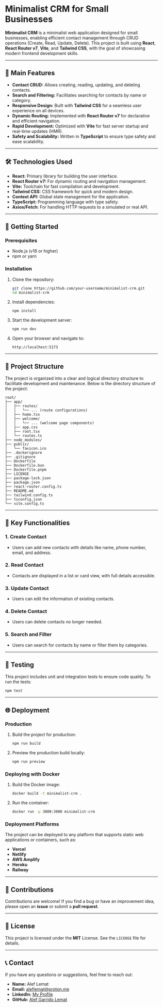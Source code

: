# Minimalist CRM for Small Businesses

**Minimalist CRM** is a minimalist web application designed for small businesses, enabling efficient contact management through CRUD operations (Create, Read, Update, Delete). This project is built using **React**, **React Router v7**, **Vite**, and **Tailwind CSS**, with the goal of showcasing modern frontend development skills.

---

## 🌟 **Main Features**

- **Contact CRUD:** Allows creating, reading, updating, and deleting contacts.
- **Search and Filtering:** Facilitates searching for contacts by name or category.
- **Responsive Design:** Built with **Tailwind CSS** for a seamless user experience on all devices.
- **Dynamic Routing:** Implemented with **React Router v7** for declarative and efficient navigation.
- **Rapid Development:** Optimized with **Vite** for fast server startup and real-time updates (HMR).
- **Safety and Scalability:** Written in **TypeScript** to ensure type safety and ease scalability.

---

## 🛠️ **Technologies Used**

- **React:** Primary library for building the user interface.
- **React Router v7:** For dynamic routing and navigation management.
- **Vite:** Toolchain for fast compilation and development.
- **Tailwind CSS:** CSS framework for quick and modern design.
- **Context API:** Global state management for the application.
- **TypeScript:** Programming language with type safety.
- **Axios/Fetch:** For handling HTTP requests to a simulated or real API.

---

## 🚀 **Getting Started**

### **Prerequisites**

- Node.js (v16 or higher)
- npm or yarn

### **Installation**

1. Clone the repository:
   ```bash
   git clone https://github.com/your-username/minimalist-crm.git
   cd minimalist-crm
   ```

2. Install dependencies:
   ```bash
   npm install
   ```

3. Start the development server:
   ```bash
   npm run dev
   ```

4. Open your browser and navigate to:
   ```
   http://localhost:5173
   ```

---

## 📂 **Project Structure**

The project is organized into a clear and logical directory structure to facilitate development and maintenance. Below is the directory structure of the project:

```
root/
├── app/
│   ├── routes/
│   │   └── ... (route configurations)
│   ├── home.tsx
│   ├── welcome/
│   │   └── ... (welcome page components)
│   ├── app.css
│   ├── root.tsx
│   └── routes.ts
├── node_modules/
├── public/
│   └── favicon.ico
├── .dockerignore
├── .gitignore
├── Dockerfile
├── Dockerfile.bun
├── Dockerfile.pnpm
├── LICENSE
├── package-lock.json
├── package.json
├── react-router.config.ts
├── README.md
├── tailwind.config.ts
├── tsconfig.json
└── vite.config.ts
```

---

## 📝 **Key Functionalities**

### **1. Create Contact**
- Users can add new contacts with details like name, phone number, email, and address.

### **2. Read Contact**
- Contacts are displayed in a list or card view, with full details accessible.

### **3. Update Contact**
- Users can edit the information of existing contacts.

### **4. Delete Contact**
- Users can delete contacts no longer needed.

### **5. Search and Filter**
- Users can search for contacts by name or filter them by categories.

---

## 🧪 **Testing**

This project includes unit and integration tests to ensure code quality. To run the tests:

```bash
npm test
```

---

## 🌐 **Deployment**

### **Production**

1. Build the project for production:
   ```bash
   npm run build
   ```

2. Preview the production build locally:
   ```bash
   npm run preview
   ```

### **Deploying with Docker**

1. Build the Docker image:
   ```bash
   docker build -t minimalist-crm .
   ```

2. Run the container:
   ```bash
   docker run -p 3000:3000 minimalist-crm
   ```

### **Deployment Platforms**

The project can be deployed to any platform that supports static web applications or containers, such as:

- **Vercel**
- **Netlify**
- **AWS Amplify**
- **Heroku**
- **Railway**

---

## 🤝 **Contributions**

Contributions are welcome! If you find a bug or have an improvement idea, please open an **issue** or submit a **pull request**.

---

## 📄 **License**

This project is licensed under the **MIT** License. See the `LICENSE` file for details.

---

## 📞 **Contact**

If you have any questions or suggestions, feel free to reach out:

- **Name:** Alef Lemat
- **Email:** aleflemat@proton.me
- **LinkedIn:** [My Profile](www.linkedin.com/in/oscar-alef)
- **GitHub:** [Alef Garrido Lemat](https://github.com/alef-garrido)
